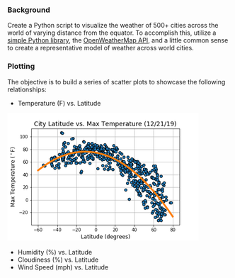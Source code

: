 ### Background

Create a Python script to visualize the weather of 500+ cities across the world of varying distance from the equator. To accomplish this, utilize a [simple Python library](https://pypi.python.org/pypi/citipy), the [OpenWeatherMap API](https://openweathermap.org/api), and a little common sense to create a representative model of weather across world cities.

### Plotting

The objective is to build a series of scatter plots to showcase the following relationships:

* Temperature (F) vs. Latitude

![temp](images/lat-vs-temp.png)

* Humidity (%) vs. Latitude
* Cloudiness (%) vs. Latitude
* Wind Speed (mph) vs. Latitude
